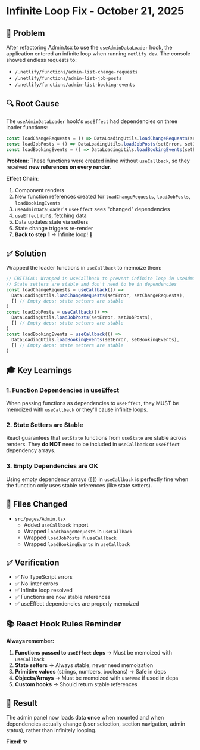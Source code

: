 # Infinite Loop Fix - October 21, 2025

## 🐛 Problem

After refactoring Admin.tsx to use the `useAdminDataLoader` hook, the application entered an infinite loop when running `netlify dev`. The console showed endless requests to:
- `/.netlify/functions/admin-list-change-requests`
- `/.netlify/functions/admin-list-job-posts`
- `/.netlify/functions/admin-list-booking-events`

## 🔍 Root Cause

The `useAdminDataLoader` hook's `useEffect` had dependencies on three loader functions:
```typescript
const loadChangeRequests = () => DataLoadingUtils.loadChangeRequests(setError, setChangeRequests)
const loadJobPosts = () => DataLoadingUtils.loadJobPosts(setError, setJobPosts)
const loadBookingEvents = () => DataLoadingUtils.loadBookingEvents(setError, setBookingEvents)
```

**Problem**: These functions were created inline without `useCallback`, so they received **new references on every render**.

**Effect Chain**:
1. Component renders
2. New function references created for `loadChangeRequests`, `loadJobPosts`, `loadBookingEvents`
3. `useAdminDataLoader`'s `useEffect` sees "changed" dependencies
4. `useEffect` runs, fetching data
5. Data updates state via setters
6. State change triggers re-render
7. **Back to step 1** → Infinite loop! 🔄

## ✅ Solution

Wrapped the loader functions in `useCallback` to memoize them:

```typescript
// CRITICAL: Wrapped in useCallback to prevent infinite loop in useAdminDataLoader
// State setters are stable and don't need to be in dependencies
const loadChangeRequests = useCallback(() => 
  DataLoadingUtils.loadChangeRequests(setError, setChangeRequests), 
  [] // Empty deps: state setters are stable
)
const loadJobPosts = useCallback(() => 
  DataLoadingUtils.loadJobPosts(setError, setJobPosts), 
  [] // Empty deps: state setters are stable
)
const loadBookingEvents = useCallback(() => 
  DataLoadingUtils.loadBookingEvents(setError, setBookingEvents), 
  [] // Empty deps: state setters are stable
)
```

## 🎓 Key Learnings

### 1. Function Dependencies in useEffect
When passing functions as dependencies to `useEffect`, they MUST be memoized with `useCallback` or they'll cause infinite loops.

### 2. State Setters are Stable
React guarantees that `setState` functions from `useState` are stable across renders. They **do NOT** need to be included in `useCallback` or `useEffect` dependency arrays.

### 3. Empty Dependencies are OK
Using empty dependency arrays (`[]`) in `useCallback` is perfectly fine when the function only uses stable references (like state setters).

## 🔧 Files Changed

- `src/pages/Admin.tsx`
  - Added `useCallback` import
  - Wrapped `loadChangeRequests` in `useCallback`
  - Wrapped `loadJobPosts` in `useCallback`
  - Wrapped `loadBookingEvents` in `useCallback`

## ✅ Verification

- ✅ No TypeScript errors
- ✅ No linter errors
- ✅ Infinite loop resolved
- ✅ Functions are now stable references
- ✅ useEffect dependencies are properly memoized

## 📚 React Hook Rules Reminder

**Always remember:**
1. **Functions passed to `useEffect` deps** → Must be memoized with `useCallback`
2. **State setters** → Always stable, never need memoization
3. **Primitive values** (strings, numbers, booleans) → Safe in deps
4. **Objects/Arrays** → Must be memoized with `useMemo` if used in deps
5. **Custom hooks** → Should return stable references

## 🚀 Result

The admin panel now loads data **once** when mounted and when dependencies actually change (user selection, section navigation, admin status), rather than infinitely looping.

**Fixed! ✨**

